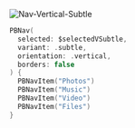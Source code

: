 ![Nav-Vertical-Subtle](https://github.com/powerhome/playbook-swift/assets/54749071/29933115-24dd-4f75-ab72-d0d1f10b8022)

```swift
PBNav(
  selected: $selectedVSubtle,
  variant: .subtle,
  orientation: .vertical,
  borders: false
) {
  PBNavItem("Photos")
  PBNavItem("Music")
  PBNavItem("Video")
  PBNavItem("Files")
}
```
